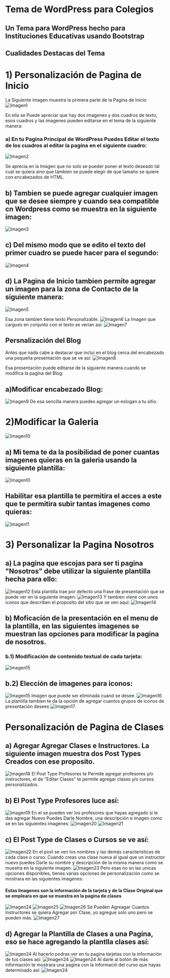 
  # Tema de WordPress para Colegios

## Un Tema para WordPress hecho para Instituciones Educativas usando Bootstrap
## Cualidades Destacas del Tema

# 1) Personalización de Pagina de Inicio
 La Siguiente imagen muestra la primera parte de la Pagina de Inicio
 ![Imagen1](https://github.com/Angstromico/Tema-Para-Instituto-Educativo-en-WordPress/blob/master/screenshot.png)
 
 En ella se Puede apreciar que hay dos imagenes y dos cuadros de texto, esos cuadros y las imagenes pueden editarse en el tema de la siguiente manera:
 ### a) En tu Pagina Principal de WordPress Puedes Editar el texto de los cuadros al editar la pagina en el siguiente cuadro:
 ![Imagen2](https://github.com/Angstromico/Tema-Para-Instituto-Educativo-en-WordPress/blob/master/imagenes%20tema/principal1.png)
 
 Se aprecia en la Imagen que no solo se pueder poner el texto deseado tal cual se quiera sino que támbien se puede elegir de que tamaño se quiere con encabezados de HTML.
 
## b) Tambien se puede agregar cualquier imagen que se desee siempre y cuando sea compatible cn Wordpress como se muestra en la siguiente imagen:
![Imagen3](https://github.com/Angstromico/Tema-Para-Instituto-Educativo-en-WordPress/blob/master/imagenes%20tema/principal2.png)

## c) Del mismo modo que se edito el texto del primer cuadro se puede hacer para el segundo:
![Imagen4](https://github.com/Angstromico/Tema-Para-Instituto-Educativo-en-WordPress/blob/master/imagenes%20tema/principal3.png)

## d) La Pagina de Inicio tambien permite agregar un imagen para la zona de Contacto de la siguiente manera:
![Imagen5](https://github.com/Angstromico/Tema-Para-Instituto-Educativo-en-WordPress/blob/master/imagenes%20tema/principal4.png)

Esa zona tambien tiene texto Personalizable.
![Imagen6](https://github.com/Angstromico/Tema-Para-Instituto-Educativo-en-WordPress/blob/master/imagenes%20tema/blog3.png)
 La Imagen que cargues en conjunto con el texto se verían así:
![Imagen7](https://github.com/Angstromico/Tema-Para-Instituto-Educativo-en-WordPress/blob/master/imagenes%20tema/principal5.png)
## Persnalización del Blog
 Antes que nada cabe a destacar que inclui en el blog cerca del encabezado una pequeña presentación que se ve así:
 ![Imagen8](https://github.com/Angstromico/Tema-Para-Instituto-Educativo-en-WordPress/blob/master/imagenes%20tema/blog1.png)
 
  Esa presentación puede editarse de la siguiente manera cuando se modifica la pagina del Blog:
## a)Modificar encabezado Blog:
![Imagen9](https://github.com/Angstromico/Tema-Para-Instituto-Educativo-en-WordPress/blob/master/imagenes%20tema/blog2.png)
 De esa sencilla manera puedes agregar un eslogan a tu sitio.
# 2)Modificar la Galeria
![Imagen10](https://github.com/Angstromico/Tema-Para-Instituto-Educativo-en-WordPress/blob/master/imagenes%20tema/galeria1.png)
## a) Mi tema te da la posibilidad de poner cuantas imagenes quieras en la galeria usando la siguiente plantilla:
![Imagen10](https://github.com/Angstromico/Tema-Para-Instituto-Educativo-en-WordPress/blob/master/imagenes%20tema/galeria2.png)
## Habilitar esa plantilla te permitira el acces a este que te permitira subir tantas imagenes como quieras:
![Imagen11](https://github.com/Angstromico/Tema-Para-Instituto-Educativo-en-WordPress/blob/master/imagenes%20tema/galeria3.png)
# 3) Personalizar la Pagina Nosotros
## a) La pagina que escojas para ser ti pagina "Nosotros" debe utilizar la siguiente plantilla hecha para ello:
![Imagen12](https://github.com/Angstromico/Tema-Para-Instituto-Educativo-en-WordPress/blob/master/imagenes%20tema/nosotros1.png)
 Esta plantilla trae por defecto una frase de presentación que se puede ver en la siguiente imagen:
 ![Imagen13](https://github.com/Angstromico/Tema-Para-Instituto-Educativo-en-WordPress/blob/master/imagenes%20tema/nosotros2.png)
  Y tambien viene con unos iconos que describen el proposito del sitio que se ven aqui:
![Imagen14](https://github.com/Angstromico/Tema-Para-Instituto-Educativo-en-WordPress/blob/master/imagenes%20tema/nosotros3.png)
## b) Moficación de la presentación en el menu de la plantilla, en las siguientes imagenes se muestran las opciones para modificar la pagina de nosotros.
### b.1) Modificación de contenido textual de cada tarjeta:
![Imagen15](https://github.com/Angstromico/Tema-Para-Instituto-Educativo-en-WordPress/blob/master/imagenes%20tema/nosotros4.png)
## b.2) Elección de imagenes para iconos:
![Imagen15](https://github.com/Angstromico/Tema-Para-Instituto-Educativo-en-WordPress/blob/master/imagenes%20tema/nosotros5.png)
  Imagen que puede ser eliminada cuand se desee.
![Imagen16](https://github.com/Angstromico/Tema-Para-Instituto-Educativo-en-WordPress/blob/master/imagenes%20tema/nosotros6.png)
 La plantilla tambien te da la opción de agregar cuantos grupos de iconos de presentación desees
 ![Imagen17](https://github.com/Angstromico/Tema-Para-Instituto-Educativo-en-WordPress/blob/master/imagenes%20tema/nosotros7.png)
# Personalización de Pagina de Clases
## a) Agregar Agregar Clases e Instructores. La siguiente imagen muestra dos Post Types Creados con ese proposito.
![Imagen18](https://github.com/Angstromico/Tema-Para-Instituto-Educativo-en-WordPress/blob/master/imagenes%20tema/Post-Types.png)
 El Post Type Profesores te Permite agregar profesores y/o instructores, el de "Editar Clases" te permite agregar clases y/o cursos    personalizados.
## b) El Post Type Profesores luce así:
![Imagen19](https://github.com/Angstromico/Tema-Para-Instituto-Educativo-en-WordPress/blob/master/imagenes%20tema/post-profesores.png)
En el se pueden ver los profesores que hayas agregado si le das agregar Nuevo Puedes Darle Nombre, una descripción e imagen como se en las siguientes imagenes:
![Imagen20](https://github.com/Angstromico/Tema-Para-Instituto-Educativo-en-WordPress/blob/master/imagenes%20tema/profesores1.png)
![Imagen21](https://github.com/Angstromico/Tema-Para-Instituto-Educativo-en-WordPress/blob/master/imagenes%20tema/profesores2.png)
## c) El Post Type de Clases o Cursos se ve así:
![Imagen22](https://github.com/Angstromico/Tema-Para-Instituto-Educativo-en-WordPress/blob/master/imagenes%20tema/post-clases.png)
 En el post se ven los nombres y las demás caracteristicas de cada clase o curso.
 Cuando creas una clase nueva al igual que un instructor nuevo puedes Darle su nombre y descripción de la misma manera como se muestra en la siguiente imagen:
![Imagen23](https://github.com/Angstromico/Tema-Para-Instituto-Educativo-en-WordPress/blob/master/imagenes%20tema/clase2.png)
 Pero esas no sn las unicas opciones disponibles, tienes varias opciones de personalización como se mostrara en las siguientes imagenes:
 #### Estas Imagenes son la información de la tarjeta y de la Clase Original que se empleara en que se muestra en la pagina de clases
 ![Imagen24](https://github.com/Angstromico/Tema-Para-Instituto-Educativo-en-WordPress/blob/master/imagenes%20tema/clase6.png)
 ![Imagen25](https://github.com/Angstromico/Tema-Para-Instituto-Educativo-en-WordPress/blob/master/imagenes%20tema/clase8.png)
 ![Imagen26](https://github.com/Angstromico/Tema-Para-Instituto-Educativo-en-WordPress/blob/master/imagenes%20tema/clase9.png)
 Se Pueden Agreagar Cuantos Instructores se quiera Agregar por Clase, yo agregue solo uno pero se pueden más.
 ![Imagen27](https://github.com/Angstromico/Tema-Para-Instituto-Educativo-en-WordPress/blob/master/imagenes%20tema/clase10.png)
## d) Agregar la Plantilla de Clases a una Pagina, eso se hace agregando la plantlla clases así:
![Imagen24](https://github.com/Angstromico/Tema-Para-Instituto-Educativo-en-WordPress/blob/master/imagenes%20tema/clase1.png)
 Al hacerlo podras ver en tu pagina tarjetas con la información de tus clases asi:
![Imagen24](https://github.com/Angstromico/Tema-Para-Instituto-Educativo-en-WordPress/blob/master/imagenes%20tema/clase3.png)
![Imagen24](https://github.com/Angstromico/Tema-Para-Instituto-Educativo-en-WordPress/blob/master/imagenes%20tema/clase4.png)
 Al darle al botón de más información te mostrara una pagina con la informaciń del curso que hayas determinado así:
 ![Imagen24](https://github.com/Angstromico/Tema-Para-Instituto-Educativo-en-WordPress/blob/master/imagenes%20tema/clase5.png)
 


